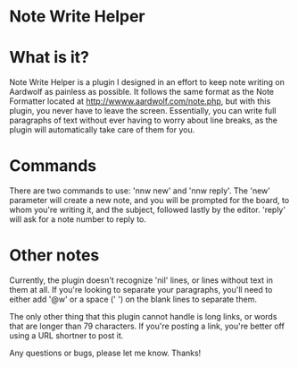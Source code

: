 # Note Write Helper

# What is it?

Note Write Helper is a plugin I designed in an effort to keep note writing on Aardwolf as painless as possible. It follows the same format as the Note Formatter located at http://wwww.aardwolf.com/note.php, but with this plugin, you never have to leave the screen. Essentially, you can write full paragraphs of text without ever having to worry about line breaks, as the plugin will automatically take care of them for you.

# Commands

There are two commands to use: 'nnw new' and 'nnw reply'. The 'new' parameter will create a new note, and you will be prompted for the board, to whom you're writing it, and the subject, followed lastly by the editor. 'reply' will ask for a note number to reply to.

# Other notes

Currently, the plugin doesn't recognize 'nil' lines, or lines without text in them at all. If you're looking to separate your paragraphs, you'll need to either add '@w' or a space (' ') on the blank lines to separate them.

The only other thing that this plugin cannot handle is long links, or words that are longer than 79 characters. If you're posting a link, you're better off using a URL shortner to post it.

Any questions or bugs, please let me know. Thanks!